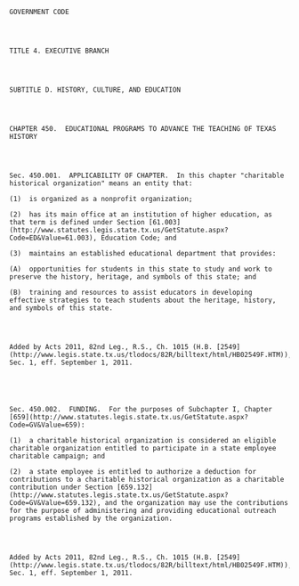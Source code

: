 ﻿
    
    
    	
    					
    
    
    GOVERNMENT CODE
    
      
    
    
    TITLE 4. EXECUTIVE BRANCH
    
      
    
    
    SUBTITLE D. HISTORY, CULTURE, AND EDUCATION
    
      
    
    
    CHAPTER 450.  EDUCATIONAL PROGRAMS TO ADVANCE THE TEACHING OF TEXAS HISTORY
    
      
    
    
    Sec. 450.001.  APPLICABILITY OF CHAPTER.  In this chapter "charitable historical organization" means an entity that:
    
    (1)  is organized as a nonprofit organization;
    
    (2)  has its main office at an institution of higher education, as that term is defined under Section [61.003](http://www.statutes.legis.state.tx.us/GetStatute.aspx?Code=ED&Value=61.003), Education Code; and
    
    (3)  maintains an established educational department that provides:
    
    (A)  opportunities for students in this state to study and work to preserve the history, heritage, and symbols of this state; and
    
    (B)  training and resources to assist educators in developing effective strategies to teach students about the heritage, history, and symbols of this state.
    
    
    
    
    Added by Acts 2011, 82nd Leg., R.S., Ch. 1015 (H.B. [2549](http://www.legis.state.tx.us/tlodocs/82R/billtext/html/HB02549F.HTM)), Sec. 1, eff. September 1, 2011.
    
    
    
    
    
    Sec. 450.002.  FUNDING.  For the purposes of Subchapter I, Chapter [659](http://www.statutes.legis.state.tx.us/GetStatute.aspx?Code=GV&Value=659):
    
    (1)  a charitable historical organization is considered an eligible charitable organization entitled to participate in a state employee charitable campaign; and
    
    (2)  a state employee is entitled to authorize a deduction for contributions to a charitable historical organization as a charitable contribution under Section [659.132](http://www.statutes.legis.state.tx.us/GetStatute.aspx?Code=GV&Value=659.132), and the organization may use the contributions for the purpose of administering and providing educational outreach programs established by the organization.
    
    
    
    
    Added by Acts 2011, 82nd Leg., R.S., Ch. 1015 (H.B. [2549](http://www.legis.state.tx.us/tlodocs/82R/billtext/html/HB02549F.HTM)), Sec. 1, eff. September 1, 2011.
    
    
    
    
    				
